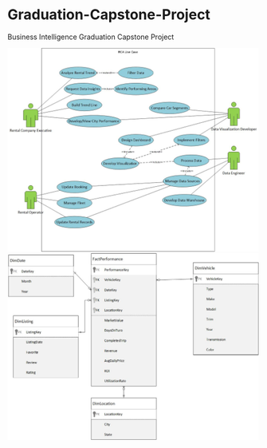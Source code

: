# Graduation-Capstone-Project
Business Intelligence Graduation Capstone Project

![RCA Use Case Diagram](RCA%20Use%20Case%20Diagram.jpg)
![OLAP UML Diagram](OLAP%20UML%20Diagram.jpg)
